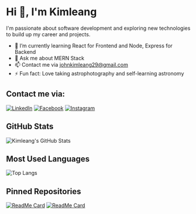 # Hi 👋, I'm Kimleang

I'm passionate about software development and exploring new technologies to build up my career and projects.

- 🌱 I’m currently learning React for Frontend and Node, Express for Backend
- 💬 Ask me about MERN Stack
- 📫 Contact me via [johnkimleang29@gmail.com](mailto:johnkimleang29@gmail.com)
- ⚡ Fun fact: Love taking astrophotography and self-learning astronomy


## Contact me via:
[![LinkedIn](https://img.shields.io/badge/LinkedIn-%230077B5.svg?style=for-the-badge&logo=LinkedIn&logoColor=white)](https://linkedin.com/in/kimmleang)
[![Facebook](https://img.shields.io/badge/Facebook-%231877F2.svg?style=for-the-badge&logo=Facebook&logoColor=white)](https://facebook.com/kimmleang)
[![Instagram](https://img.shields.io/badge/Instagram-%23E4405F.svg?style=for-the-badge&logo=Instagram&logoColor=white)](https://instagram.com/kimmleang)

## GitHub Stats
![Kimleang's GitHub Stats](https://github-readme-stats.vercel.app/api?username=kimmleang&show_icons=true&theme=radical)

## Most Used Languages
![Top Langs](https://github-readme-stats.vercel.app/api/top-langs/?username=kimmleang&layout=compact&theme=radical)

## Pinned Repositories
[![ReadMe Card](https://github-readme-stats.vercel.app/api/pin/?username=kimmleang&repo=repo1&theme=radical)](https://github.com/kimmleang/repo1)
[![ReadMe Card](https://github-readme-stats.vercel.app/api/pin/?username=kimmleang&repo=repo2&theme=radical)](https://github.com/kimmleang/repo2)
